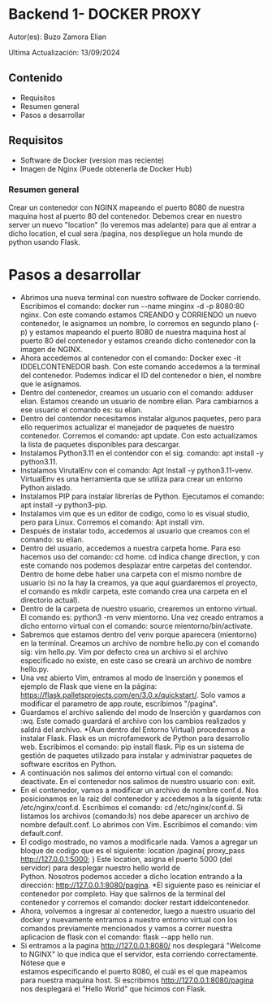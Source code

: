 # Backend 1- DOCKER PROXY
Autor(es): Buzo Zamora Elian

Ultima Actualización: 13/09/2024
## Contenido
* Requisitos
* Resumen general
* Pasos a desarrollar

## Requisitos
* Software de Docker (version mas reciente)
* Imagen de Nginx (Puede obtenerla de Docker Hub)

### Resumen general
Crear un contenedor con NGINX mapeando el puerto 8080 de nuestra maquina host al puerto 80 del contenedor. Debemos crear en nuestro server un nuevo "location" (lo veremos mas adelante) para que al entrar a dicho location, el cual sera /pagina, nos despliegue un hola mundo de python usando Flask.


# Pasos a desarrollar
* Abrimos una nueva terminal con nuestro software de Docker corriendo. Escribimos el comando: docker run --name minginx -d -p 8080:80 nginx. Con este comando estamos CREANDO y CORRIENDO un nuevo contenedor, le asignamos un nombre, lo corremos en segundo plano (-p) y estamos mapeando el puerto 8080 de nuestra maquina host al puerto 80 del contenedor y estamos creando dicho contenedor con la imagen de NGINX.
* Ahora accedemos al contenedor con el comando: Docker exec -it IDDELCONTENEDOR bash. Con este comando accedemos a la terminal del contenedor. Podemos indicar el ID del contenedor o bien, el nombre que le asignamos.
* Dentro del contenedor, creamos un usuario con el comando: adduser elian. Estamos creando un usuario de nombre elian. Para cambiarnos a ese usuario el comando es: su elian.
* Dentro del contendor necesitamos instalar algunos paquetes, pero para ello requerimos actualizar el manejador de paquetes de nuestro contenedor. Corremos el comando: apt update. Con esto actualizamos la lista de paquetes disponibles para descargar.
* Instalamos Python3.11 en el contendor con el sig. comando: apt install -y python3.11.
* Instalamos VirutalEnv con el comando: Apt Install -y python3.11-venv. VirtualEnv es una herramienta que se utiliza para crear un entorno Python aislado.
* Instalamos PIP para instalar librerías de Python. Ejecutamos el comando: apt install -y python3-pip.
* Instalamos vim que es un editor de codigo, como lo es visual studio, pero para Linux. Corremos el comando: Apt install vim.
* Después de instalar todo, accedemos al usuario que creamos con el comando: su elian.
* Dentro del usuario, accedemos a nuestra carpeta home. Para eso hacemos uso del comando: cd home. cd indica change direction, y con este comando nos podemos desplazar entre carpetas del contendor. Dentro de home debe haber una carpeta con el mismo nombre de usuario (si no la hay la creamos, ya que aqui guardaremos el proyecto, el comando es mkdir carpeta, este comando crea una carpeta en el directorio actual).
* Dentro de la carpeta de nuestro usuario, crearemos un entorno virtual. El comando es: python3 -m venv mientorno. Una vez creado entramos a dicho entorno virtual con el comando: source mientorno/bin/activate.
* Sabremos que estamos dentro del venv porque aparecera (mientorno) en la terminal. Creamos un archivo de nombre hello.py con el comando sig: vim hello.py. Vim por defecto crea un archivo si el archivo especificado no existe, en este caso se creará un archivo de nombre hello.py.
* Una vez abierto Vim, entramos al modo de Inserción y ponemos el ejemplo de Flask que viene en la página: https://flask.palletsprojects.com/en/3.0.x/quickstart/. Solo vamos a modificar el parametro de app.route, escribimos "/pagina".
* Guardamos el archivo saliendo del modo de Inserción y guardamos con :wq. Este comado guardará el archivo con los cambios realizados y saldrá del archivo.
*(Aun dentro del Entorno Virtual) procedemos a instalar Flask. Flask es un microfamework de Python para desarrollo web. Escribimos el comando: pip install flask.
Pip es un sistema de gestión de paquetes utilizado para instalar y administrar paquetes de software escritos en Python.
* A continuación nos salimos del entorno virtual con el comando: deactivate. En el contenedor nos salimos de nuestro usuario con: exit.
* En el contenedor, vamos a modificar un archivo de nombre conf.d. Nos posicionamos en la raiz del contenedor y accedemos a la siguiente ruta: /etc/nginx/conf.d. Escribimos el comando: 
cd /etc/nginx/conf.d. Si listamos los archivos (comando:ls) nos debe aparecer un archivo de nombre default.conf.  Lo abrimos con Vim. Escribimos el comando: vim default.conf.
* El codigo mostrado, no vamos a modificarle nada. Vamos a agregar un bloque de codigo que es el siguiente:
  location /pagina{
  proxy_pass http://127.0.0.1:5000;
  }
  Este location, asigna el puerto 5000 (del servidor) para desplegar nuestro hello world de     
  Python. Nosotros podemos acceder a dicho location entrando a la dirección: http://127.0.0.1:8080/pagina.
*El siguiente paso es reiniciar el contenedor por completo. Hay que salirnos de la terminal del contenedor y corremos el comando: docker restart iddelcontenedor.
* Ahora, volvemos a ingresar al contenedor, luego a nuestro usuario del docker y nuevamente entramos a nuestro entorno virtual con los comandos previamente mencionados y vamos a correr nuestra aplicacion de flask con el comando: flask --app hello run. 
* Si entramos a la pagina http://127.0.0.1:8080/ nos desplegará
  "Welcome to NGINX" lo que indica que el servidor, esta corriendo correctamente. Nótese que e  
  estamos especificando el puerto 8080, el cuál es el que mapeamos para nuestra maquina host.     Si escribimos http://127.0.0.1:8080/pagina nos desplegará el "Hello World" que hicimos con      Flask.



  
